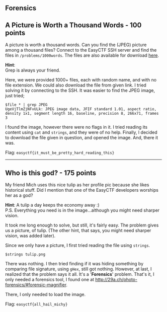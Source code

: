 Forensics
-------------


A Picture is Worth a Thousand Words - 100 points
--------------

A picture is worth a thousand words. Can you find the (JPEG) picture among a thousand files? Connect to the EasyCTF SSH server and find the files in `/problems/1000words`. The files are also available for download [here](https://www.easyctf.com/static/problems/1000words/data.zip).

**Hint**:<br/>
Grep is always your friend.

Here, we were provided 1000+ files, each with random name, and with no file extension. We could also download the file from given link. I tried solving it by connecting to the SSH. It was easier to find the JPEG image, just tried;

```
$file * | grep JPEG
UgeVjTlmZjNFvULk: JPEG image data, JFIF standard 1.01, aspect ratio, density 1x1, segment length 16, baseline, precision 8, 266x71, frames 3
```

I found the image, however there were no flags in it. I tried reading its content using `cat` and `strings`, and they were of no help. Finally, I decided to download the file given in question, and opened the image. And, there it was.

Flag: `easyctf{it_must_be_pretty_hard_reading_this}`

-------------


Who is this god? - 175 points
---------------------------
My friend Mich uses this nice tulip as her profile pic because she likes historical stuff. Did I mention that one of the EasyCTF developers worships her as a god?

**Hint**: A tulip a day keeps the economy away :)<br/>
P.S. Everything you need is in the image...although you might need sharper vision.

It took me long enough to solve, but still, it's fairly easy. The problem gives us a picture, of tulip. (The other hint, that says, you might need sharper vision, was added later).

Since we only have a picture, I first tried reading the file using `strings`.

`$strings tulip.png`

There was nothing. I then tried finding if it was hiding something by comparing file signature, using `gHex`, still got nothing. However, at last, I realized that the problem says it all. It's a '**Forensics**' problem. That's it, I only needed a forensics tool, I found one at http://29a.ch/photo-forensics/#forensic-magnifier.

There, I only needed to load the image.

Flag: `easyctf{all_hail_michy}`
